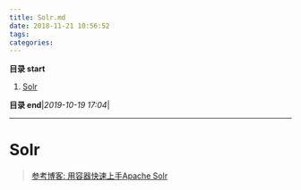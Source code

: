 ```yaml
---
title: Solr.md
date: 2018-11-21 10:56:52
tags: 
categories: 
---
```


**目录 start**
 
1. [Solr](#solr)

**目录 end**|_2019-10-19 17:04_|
****************************************
# Solr

> [参考博客: 用容器快速上手Apache Solr](http://qinghua.github.io/solr/)
